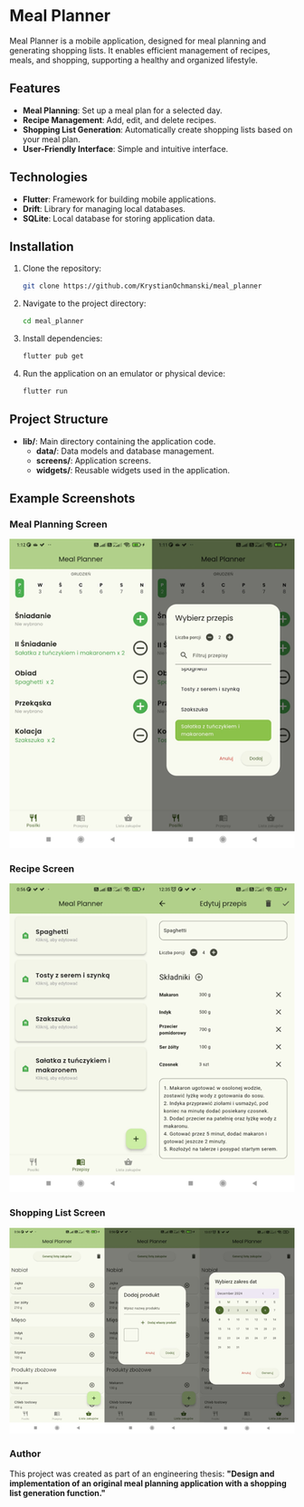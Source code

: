# Meal Planner

Meal Planner is a mobile application, designed for meal planning and generating shopping lists. It enables efficient management of recipes, meals, and shopping, supporting a healthy and organized lifestyle.

## Features

- **Meal Planning**: Set up a meal plan for a selected day.
- **Recipe Management**: Add, edit, and delete recipes.
- **Shopping List Generation**: Automatically create shopping lists based on your meal plan.
- **User-Friendly Interface**: Simple and intuitive interface.

## Technologies

- **Flutter**: Framework for building mobile applications.
- **Drift**: Library for managing local databases.
- **SQLite**: Local database for storing application data.

## Installation

1. Clone the repository:
   ```bash
   git clone https://github.com/KrystianOchmanski/meal_planner
   ```
2. Navigate to the project directory:
   ```bash
   cd meal_planner
   ```
3. Install dependencies:
   ```bash
   flutter pub get
   ```
4. Run the application on an emulator or physical device:
   ```bash
   flutter run
   ```

## Project Structure

- **lib/**: Main directory containing the application code.
  - **data/**: Data models and database management.
  - **screens/**: Application screens.
  - **widgets/**: Reusable widgets used in the application.

## Example Screenshots

### Meal Planning Screen
![Meal Planning Screen](screenshots/meal_planner_screen.png)

### Recipe Screen
![Recipe Screen](screenshots/recipe_screen.png)

### Shopping List Screen
![Shopping List Screen](screenshots/shopping_list_screen.png)

### Author

This project was created as part of an engineering thesis: **"Design and implementation of an original meal planning application with a shopping list generation function."**

